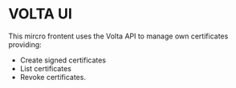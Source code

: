 # VOLTA UI

This mircro frontent uses the Volta API to manage own certificates providing:

- Create signed certificates
- List certificates
- Revoke certificates.
